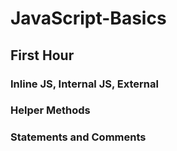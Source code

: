 # JavaScript-Basics

## First Hour

### Inline JS, Internal JS, External

### Helper Methods

### Statements and Comments
